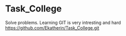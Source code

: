 # Task_College
Solve problems.
Learning GIT is very intresting and hard
https://github.com/Ekatherin/Task_College.git
